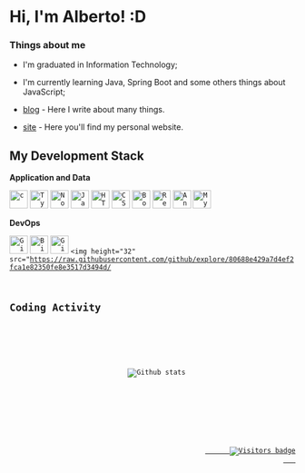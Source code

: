 #  Hi, I'm Alberto! :D 

### Things about me

- I'm graduated in Information Technology;

- I'm currently learning Java, Spring Boot and some others things about JavaScript; 

- [blog](https://albertholopes.medium.com/) - Here I write about many things.

- [site](https://portifolio-albertolopes.herokuapp.com/) - Here you'll find my personal website.

## My Development Stack

**Application and Data**

<code><img height="32" src="https://www.vectorlogo.zone/logos/java/java-icon.svg" alt="c"/></code>
<code><img height="32" src="https://www.vectorlogo.zone/logos/php/php-icon.svg" alt="Typescript"/></code>
<code><img height="32" src="https://www.vectorlogo.zone/logos/javascript/javascript-icon.svg" alt="Nodejs"/></code>
<code><img height="32" src="https://www.vectorlogo.zone/logos/springio/springio-icon.svg" alt="Javascript"/></code>
<code><img height="32" src="https://www.vectorlogo.zone/logos/nodejs/nodejs-icon.svg" alt="HTML5"/></code>
<code><img height="32" src="https://www.vectorlogo.zone/logos/expressjs/expressjs-icon.svg" alt="CSS"/></code>
<code><img height="32" src="https://www.vectorlogo.zone/logos/postgresql/postgresql-icon.svg" alt="Bootstrap"/></code>
<code><img height="32" src="https://www.vectorlogo.zone/logos/mysql/mysql-icon.svg" alt="React"/></code>
<code><img height="32" src="https://www.vectorlogo.zone/logos/vuejs/vuejs-icon.svg" alt="Angular"/></code>
<code><img height="32" src="https://www.vectorlogo.zone/logos/mongodb/mongodb-icon.svg" alt="MySQL"/></code>

**DevOps**

<code><img height="32" src="https://cdn3.iconfinder.com/data/icons/inficons/512/github.png" alt="GitHub"/></code>
<code><img height="32" src="https://www.vectorlogo.zone/logos/docker/docker-icon.svg" alt="Bitbucket"/></code>
<code><img height="32" src="https://www.vectorlogo.zone/logos/github/github-icon.svg" alt="Git"/></code>
<code><img height="32" src="https://raw.githubusercontent.com/github/explore/80688e429a7d4ef2fca1e82350fe8e3517d3494d/

## Coding Activity

<br/>

<p align="center">
  <img src="https://github-readme-stats.vercel.app/api?username=albertolopes&show_icons=true&theme=dracula" alt="Github stats" />
</p>

<br/>

<p align="right">
  <a href="https://badges.pufler.dev">
      <img src="https://badges.pufler.dev/visits/albertolopes/AboutMe" alt="Visitors badge" />
   </a>
</p>
